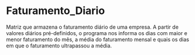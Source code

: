 # Faturamento_Diario
Matriz que armazena o faturamento diário de uma empresa.
A partir de valores diários pré-definidos, o programa nos informa os dias com maior e menor faturamento do mês, 
a média do faturamento mensal e quais os dias em que o faturamento ultrapassou a média.
